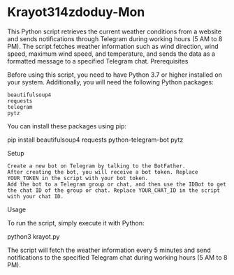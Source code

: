 # Krayot314zdoduy-Mon

This Python script retrieves the current weather conditions from a website and sends notifications through Telegram during working hours (5 AM to 8 PM). The script fetches weather information such as wind direction, wind speed, maximum wind speed, and temperature, and sends the data as a formatted message to a specified Telegram chat.
Prerequisites

Before using this script, you need to have Python 3.7 or higher installed on your system. Additionally, you will need the following Python packages:

    beautifulsoup4
    requests
    telegram
    pytz

You can install these packages using pip:


pip install beautifulsoup4 requests python-telegram-bot pytz

Setup

    Create a new bot on Telegram by talking to the BotFather.
    After creating the bot, you will receive a bot token. Replace YOUR_TOKEN in the script with your bot token.
    Add the bot to a Telegram group or chat, and then use the IDBot to get the chat ID of the group or chat. Replace YOUR_CHAT_ID in the script with your chat ID.

Usage

To run the script, simply execute it with Python:


python3 krayot.py

The script will fetch the weather information every 5 minutes and send notifications to the specified Telegram chat during working hours (5 AM to 8 PM).
